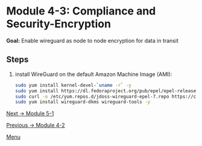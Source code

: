 # Module 4-3: Compliance and Security-Encryption

**Goal:** Enable wireguard as node to node encryption for data in transit 



## Steps


1. install WireGuard on the default Amazon Machine Image (AMI):

   ```bash
   sudo yum install kernel-devel-`uname -r` -y
   sudo yum install https://dl.fedoraproject.org/pub/epel/epel-release-latest-7.noarch.rpm -y
   sudo curl -o /etc/yum.repos.d/jdoss-wireguard-epel-7.repo https://copr.fedorainfracloud.org/coprs/jdoss/wireguard/repo/epel-7/jdoss-wireguard-epel-7.repo
   sudo yum install wireguard-dkms wireguard-tools -y
   ```

[Next -> Module 5-1](../modules/firewall-integration.md)

[Previous -> Module 4-2](../modules/intrusion-detection-protection.md)

[Menu](../README.md)